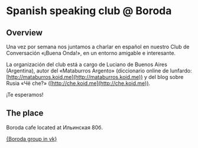 # Spanish speaking club @ Boroda

## Overview

Una vez por semana nos juntamos a charlar en español en nuestro Club de Conversación «¡Buena Onda!», en un entorno amigable e interesante.

La organización del club está a cargo de Luciano de Buenos Aires (Argentina), autor del «Mataburros Argento» (diccionario online de lunfardo: [http://mataburros.koid.me](http://mataburros.koid.me)) y del blog sobre Rusia «Чё che?» ([http://che.koid.me](http://che.koid.me)).

¡Te esperamos!

## The place

Boroda cafe located at Ильинская 80б.

[{Boroda group in vk}](https://vk.com/borodacafe)
